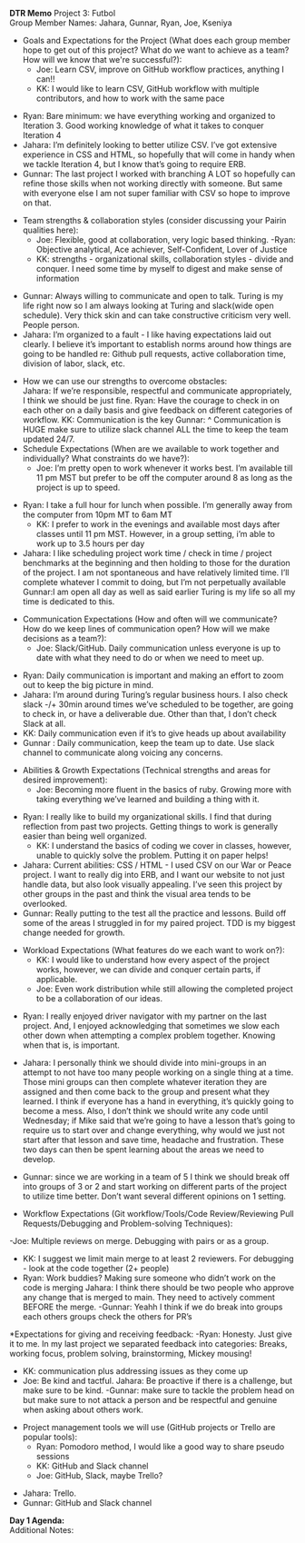 **DTR Memo**
Project 3: Futbol  
Group Member Names: Jahara, Gunnar, Ryan, Joe, Kseniya

* Goals and Expectations for the Project (What does each group member hope to get out of this project? What do we want to achieve as a team? How will we know that we're successful?):  
  - Joe: Learn CSV, improve on GitHub workflow practices, anything I can!!
  - KK: I would like to learn CSV, GitHub workflow with multiple contributors, and how to work with the same pace
- Ryan: Bare minimum: we have everything working and organized to Iteration 3. Good working knowledge of what it takes to conquer Iteration 4
 - Jahara: I’m definitely looking to better utilize CSV. I’ve got extensive experience in CSS and HTML, so hopefully that will come in handy when we tackle Iteration 4, but I know that’s going to require ERB.
- Gunnar: The last project I  worked with branching A LOT so hopefully can refine those skills when not working directly with someone. But same with everyone else I am not super familiar with CSV so hope to improve on that.

* Team strengths & collaboration styles (consider discussing your Pairin qualities here):
  -   Joe: Flexible, good at collaboration, very logic based thinking.
-Ryan: Objective analytical, Ace achiever, Self-Confident, Lover of Justice
  - KK: strengths - organizational skills, collaboration styles - divide and conquer. I need some time by myself to digest and make sense of information
- Gunnar: Always willing to communicate and open to talk. Turing is my life right now so I am always looking at Turing and slack(wide open schedule). Very thick skin and can take constructive criticism very well. People person.
- Jahara: I’m organized to a fault - I like having expectations laid out clearly. I believe it’s important to establish norms around how things are going to be handled re: Github pull requests, active collaboration time, division of labor, slack, etc.

* How we can use our strengths to overcome obstacles:  
Jahara: If we’re responsible, respectful and communicate appropriately, I think we should be just fine.
Ryan: Have the courage to check in on each other on a daily basis and give feedback on different categories of workflow.
KK: Communication is the key
Gunnar: ^ Communication is HUGE make sure to utilize slack channel ALL the time to keep the team updated 24/7.
* Schedule Expectations (When are we available to work together and individually? What constraints do we have?):
  - Joe: I’m pretty open to work whenever it works best. I’m available till 11 pm MST but prefer to be off the computer around 8 as long as the project is up to speed.
- Ryan: I take a full hour for lunch when possible. I’m generally away from the computer from 10pm MT to 6am MT
  - KK: I prefer to work in the evenings and available most days after classes until 11 pm MST. However, in a group setting, i’m able to work up to 3.5 hours per day
- Jahara: I like scheduling project work time / check in time / project benchmarks at the beginning and then holding to those for the duration of the project. I am not spontaneous and have relatively limited time. I’ll complete whatever I commit to doing, but I’m not perpetually available
Gunnar:I am open all day as well as said earlier Turing is my life so all my time is dedicated to this.

* Communication Expectations (How and often will we communicate? How do we keep lines of communication open? How will we make decisions as a team?):
  - Joe: Slack/GitHub. Daily communication unless everyone is up to date with what they need to do or when we need to meet up.
- Ryan: Daily communication is important and making an effort to zoom out to keep the big picture in mind.
 - Jahara: I’m around during Turing’s regular business hours. I also check slack -/+ 30min around times we’ve scheduled to be together, are going to check in, or have a deliverable due. Other than that, I don’t check Slack at all.
  - KK: Daily communication even if it’s to give heads up about availability
- Gunnar : Daily communication, keep the team up to date. Use slack channel to communicate along voicing any concerns.
* Abilities & Growth Expectations (Technical strengths and areas for desired improvement):
  - Joe: Becoming more fluent in the basics of ruby. Growing more with taking everything we’ve learned and building a thing with it.
- Ryan: I really like to build my organizational skills. I find that during reflection from past two projects. Getting things to work is generally easier than being well organized.
  - KK: I understand the basics of coding we cover in classes, however, unable to quickly solve the problem. Putting it on paper helps!
 - Jahara: Current abilities: CSS / HTML - I used CSV on our War or Peace project. I want to really dig into ERB, and I want our website to not just handle data, but also look visually appealing. I’ve seen this project by other groups in the past and think the visual area tends to be overlooked.
- Gunnar: Really putting to the test all the practice and lessons. Build off some of the areas I struggled in for my paired project. TDD is my biggest change needed for growth.

* Workload Expectations (What features do we each want to work on?):
  - KK: I would like to understand how every aspect of the project works, however, we can divide and conquer certain parts, if applicable.
  - Joe: Even work distribution while still allowing the completed project to be a collaboration of our ideas.
- Ryan: I really enjoyed driver navigator with my partner on the last project. And, I enjoyed acknowledging that sometimes we slow each other down when attempting a complex problem together. Knowing when that is, is important.
- Jahara: I personally think we should divide into mini-groups in an attempt to not have too many people working on a single thing at a time. Those mini groups can then complete whatever iteration they are assigned and then come back to the group and present what they learned. I think if everyone has a hand in everything, it’s quickly going to become a mess. Also, I don’t think we should write any code until Wednesday; if Mike said that we’re going to have a lesson that’s going to require us to start over and change everything, why would we just not start after that lesson and save time, headache and frustration. These two days can then be spent learning about the areas we need to develop.

- Gunnar: since we are working in a team of 5 I think we should break off into groups of 3 or 2 and start working on different parts of the project to utilize time better. Don’t want several different opinions on 1 setting.

* Workflow Expectations (Git workflow/Tools/Code Review/Reviewing Pull Requests/Debugging and Problem-solving Techniques):

-Joe: Multiple reviews on merge. Debugging with pairs or as a group.
- KK: I suggest we limit main merge to at least 2 reviewers. For debugging - look at the code together (2+ people)
 - Ryan: Work buddies? Making sure someone who didn’t work on the code is merging
Jahara: I think there should be two people who approve any change that is merged to main. They need to actively comment BEFORE the merge.
-Gunnar: Yeahh I think if we do break into groups each others groups check the others for PR’s  

*Expectations for giving and receiving feedback:
 -Ryan: Honesty. Just give it to me. In my last project we separated feedback into categories: Breaks, working focus, problem solving, brainstorming, Mickey mousing!
  -  KK: communication plus addressing issues as they come up
- Joe: Be kind and tactful.
Jahara: Be proactive if there is a challenge, but make sure to be kind.
-Gunnar: make sure to tackle the problem head on but make sure to not attack a person and be respectful and genuine when asking about others work.
* Project management tools we will use (GitHub projects or Trello are popular tools):
  - Ryan: Pomodoro method, I would like a good way to share pseudo sessions
  - KK: GitHub and Slack channel
  - Joe: GitHub, Slack, maybe Trello?
 - Jahara: Trello.
- Gunnar: GitHub and Slack channel


**Day 1 Agenda:**  
Additional Notes:  
